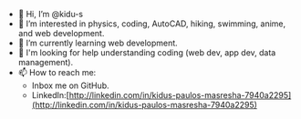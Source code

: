 - 👋 Hi, I’m @kidu-s
- 👀 I’m interested in physics, coding, AutoCAD, hiking, swimming, anime, and web development.
- 🌱 I’m currently learning web development.
- 💞️ I'm looking for help understanding coding (web dev, app dev, data management).
- 📫 How to reach me:
  - Inbox me on GitHub.
  - LinkedIn:[http://linkedin.com/in/kidus-paulos-masresha-7940a2295](http://linkedin.com/in/kidus-paulos-masresha-7940a2295)

<!---
kidu-s/kidu-s is a ✨ special ✨ repository because its `README.md` (this file) appears on your GitHub profile.
You can click the Preview link to take a look at your changes.
--->
